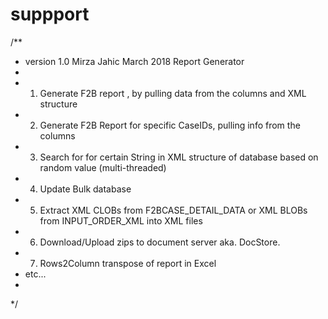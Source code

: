 # suppport
/**
 * version 1.0 Mirza Jahic  March 2018 Report Generator
 * 
 * 1. Generate F2B report , by pulling data from the columns and XML structure
 * 2. Generate F2B Report for specific CaseIDs, pulling info from the columns
 * 3. Search for for certain String in XML structure of database based on random value  (multi-threaded)
 * 4. Update Bulk database
 * 5. Extract XML CLOBs from F2BCASE_DETAIL_DATA or XML BLOBs from INPUT_ORDER_XML into XML files
 * 6. Download/Upload zips to document server aka. DocStore.
 * 7. Rows2Column transpose of report in Excel
 * etc...
 *
 */
